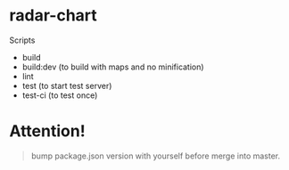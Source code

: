 # radar-chart

Scripts
  - build
  - build:dev (to build with maps and no minification)
  - lint
  - test (to start test server)
  - test-ci (to test once)

# Attention!
> bump package.json version with yourself before merge into master.

